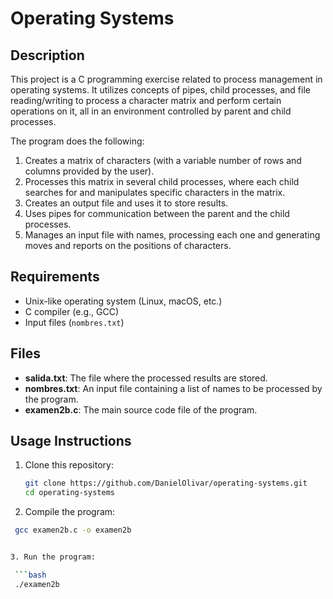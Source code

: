 # Operating Systems

## Description

This project is a C programming exercise related to process management in operating systems. It utilizes concepts of pipes, child processes, and file reading/writing to process a character matrix and perform certain operations on it, all in an environment controlled by parent and child processes.

The program does the following:
1. Creates a matrix of characters (with a variable number of rows and columns provided by the user).
2. Processes this matrix in several child processes, where each child searches for and manipulates specific characters in the matrix.
3. Creates an output file and uses it to store results.
4. Uses pipes for communication between the parent and the child processes.
5. Manages an input file with names, processing each one and generating moves and reports on the positions of characters.

## Requirements

- Unix-like operating system (Linux, macOS, etc.)
- C compiler (e.g., GCC)
- Input files (`nombres.txt`)

## Files

- **salida.txt**: The file where the processed results are stored.
- **nombres.txt**: An input file containing a list of names to be processed by the program.
- **examen2b.c**: The main source code file of the program.


## Usage Instructions

1. Clone this repository:

   ```bash
   git clone https://github.com/DanielOlivar/operating-systems.git
   cd operating-systems


2. Compile the program:
  
  ```bash
   gcc examen2b.c -o examen2b


3. Run the program:

   ```bash
   ./examen2b





